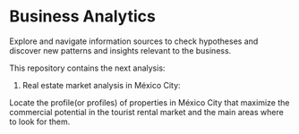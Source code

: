 # Business Analytics
Explore and navigate information sources to check hypotheses and discover new patterns and insights relevant to the business.

This repository contains the next analysis:

1. Real estate market analysis in México City:

Locate the profile(or profiles) of properties in México City that maximize the commercial potential in the tourist rental market and the main areas where to look for them.

